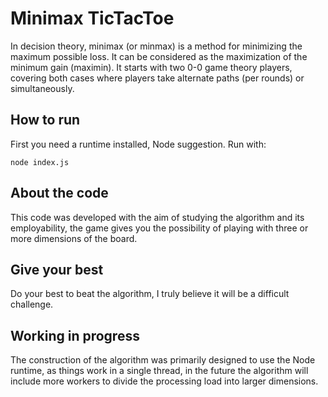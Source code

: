# Minimax TicTacToe

<p>
  In decision theory, minimax (or minmax) is a method for minimizing the maximum possible loss. 
  It can be considered as the maximization of the minimum gain (maximin). It starts with two 0-0 game theory players, 
  covering both cases where players take alternate paths (per rounds) or simultaneously.
</p>

## How to run

<p>First you need a runtime installed, Node suggestion. Run with:</p>

```
node index.js
```

## About the code

<p>This code was developed with the aim of studying the algorithm and its employability, the game gives you the possibility of playing with three or more dimensions of the board.</p>

## Give your best

<p>Do your best to beat the algorithm, I truly believe it will be a difficult challenge.</p>

## Working in progress
<p>
  The construction of the algorithm was primarily designed to use the Node runtime, as things work in a single thread, in the future the algorithm will include more workers to divide the processing load into larger dimensions.
</p>
